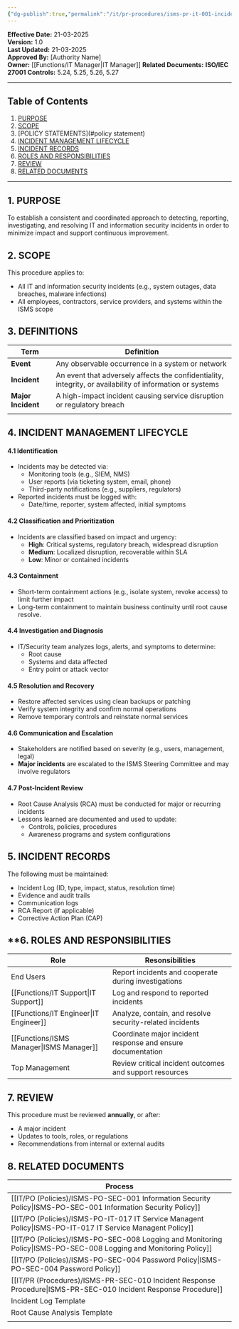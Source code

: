 ```yaml
---
{"dg-publish":true,"permalink":"/it/pr-procedures/isms-pr-it-001-incident-management-procedure/","tags":["incident","procedure"]}
---
```


**Effective Date:** 21-03-2025  
**Version:** 1.0  
**Last Updated:** 21-03-2025  
**Approved By:** [Authority Name]  
**Owner:** [[Functions/IT Manager\|IT Manager]]
**Related Documents:**
**ISO/IEC 27001 Controls:** 5.24, 5.25, 5.26, 5.27


---
## **Table of Contents**  
1. [PURPOSE](#purpose)  
2. [SCOPE](#scope)  
3. [POLICY STATEMENTS](#policy statement)  
4. [INCIDENT MANAGEMENT LIFECYCLE](#roles-and-responsibilities)  
5. [INCIDENT RECORDS](#6)  
6. [ROLES AND RESPONSIBILITIES](#responsibilities)  
7. [REVIEW](#compliance)  
8. [RELATED DOCUMENTS](#8)  

---
## **1. PURPOSE**  
To establish a consistent and coordinated approach to detecting, reporting, investigating, and resolving IT and information security incidents in order to minimize impact and support continuous improvement.
## **2. SCOPE**
This procedure applies to:
- All IT and information security incidents (e.g., system outages, data breaches, malware infections)
- All employees, contractors, service providers, and systems within the ISMS scope
 
 ## **3. DEFINITIONS** 
 
| Term               | Definition                                                                                                |
| ------------------ | --------------------------------------------------------------------------------------------------------- |
| **Event**          | Any observable occurrence in a system or network                                                          |
| **Incident**       | An event that adversely affects the confidentiality, integrity, or availability of information or systems |
| **Major Incident** | A high-impact incident causing service disruption or regulatory breach                                    |
|                    |                                                                                                           |
## **4. INCIDENT MANAGEMENT LIFECYCLE**
#### 4.1 Identification
- Incidents may be detected via:
    - Monitoring tools (e.g., SIEM, NMS)
    - User reports (via ticketing system, email, phone)
    - Third-party notifications (e.g., suppliers, regulators)
- Reported incidents must be logged with:
    - Date/time, reporter, system affected, initial symptoms
#### 4.2 Classification and Prioritization
- Incidents are classified based on impact and urgency:
    - **High**: Critical systems, regulatory breach, widespread disruption
    - **Medium**: Localized disruption, recoverable within SLA
    - **Low**: Minor or contained incidents
#### 4.3 Containment
- Short-term containment actions (e.g., isolate system, revoke access) to limit further impact
- Long-term containment to maintain business continuity until root cause resolve.
#### 4.4 Investigation and Diagnosis
- IT/Security team analyzes logs, alerts, and symptoms to determine:
    - Root cause
    - Systems and data affected
    - Entry point or attack vector
#### 4.5 Resolution and Recovery
- Restore affected services using clean backups or patching
- Verify system integrity and confirm normal operations
- Remove temporary controls and reinstate normal services
#### 4.6 Communication and Escalation
- Stakeholders are notified based on severity (e.g., users, management, legal)
- **Major incidents** are escalated to the ISMS Steering Committee and may involve regulators

#### 4.7 Post-Incident Review
- Root Cause Analysis (RCA) must be conducted for major or recurring incidents
- Lessons learned are documented and used to update:
    - Controls, policies, procedures
    - Awareness programs and system configurations
## **5. INCIDENT RECORDS**  
The following must be maintained:
- Incident Log (ID, type, impact, status, resolution time)
- Evidence and audit trails
- Communication logs
- RCA Report (if applicable)
- Corrective Action Plan (CAP)
## **6. ROLES AND RESPONSIBILITIES

| Role             | Resonsibilities                                             |
| ---------------- | ----------------------------------------------------------- |
| End Users        | Report incidents and cooperate during investigations        |
| [[Functions/IT Support\|IT Support]]   | Log and respond to reported incidents                       |
| [[Functions/IT Engineer\|IT Engineer]]  | Analyze, contain, and resolve security-related incidents    |
| [[Functions/ISMS Manager\|ISMS Manager]] | Coordinate major incident response and ensure documentation |
| Top Management   | Review critical incident outcomes and support resources     |
## **7. REVIEW**  
This procedure must be reviewed **annually**, or after:
- A major incident
- Updates to tools, roles, or regulations
- Recommendations from internal or external audits
## **8. RELATED DOCUMENTS**

| Process                                           |
| ------------------------------------------------- |
| [[IT/PO (Policies)/ISMS-PO-SEC-001 Information Security Policy\|ISMS-PO-SEC-001 Information Security Policy]]   |
| [[IT/PO (Policies)/ISMS-PO-IT-017 IT Service Managent Policy\|ISMS-PO-IT-017 IT Service Managent Policy]]     |
| [[IT/PO (Policies)/ISMS-PO-SEC-008 Logging and Monitoring Policy\|ISMS-PO-SEC-008 Logging and Monitoring Policy]] |
| [[IT/PO (Policies)/ISMS-PO-SEC-004 Password Policy\|ISMS-PO-SEC-004 Password Policy]]               |
| [[IT/PR (Procedures)/ISMS-PR-SEC-010 Incident Response Procedure\|ISMS-PR-SEC-010 Incident Response Procedure]]   |
| Incident Log Template                             |
| Root Cause Analysis Template                      |
|                                                   |








